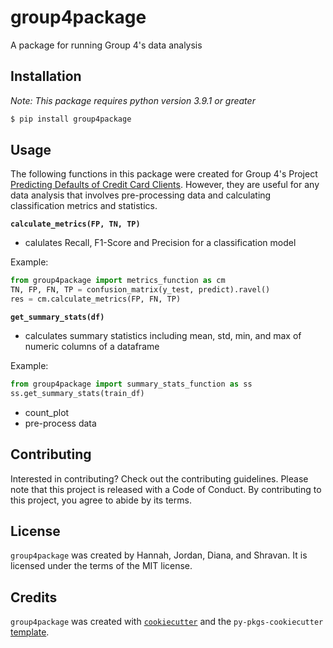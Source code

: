 # group4package

A package for running Group 4's data analysis

## Installation

*Note: This package requires python version 3.9.1 or greater*

```bash
$ pip install group4package
```

## Usage

The following functions in this package were created for Group 4's Project [Predicting Defaults of Credit Card Clients](https://github.com/DSCI-310/DSCI-310-Group-4). 
However, they are useful for any data analysis that involves pre-processing data and calculating classification metrics and statistics. 

**`calculate_metrics(FP, TN, TP)`**
-  calulates Recall, F1-Score and Precision for a classification model 

Example:

```python 
from group4package import metrics_function as cm
TN, FP, FN, TP = confusion_matrix(y_test, predict).ravel()
res = cm.calculate_metrics(FP, FN, TP)
```
 
**`get_summary_stats(df)`**
- calculates summary statistics including mean, std, min, and max of numeric columns of a dataframe

Example:

```python 
from group4package import summary_stats_function as ss
ss.get_summary_stats(train_df)
```

- count_plot
- pre-process data 



## Contributing

Interested in contributing? Check out the contributing guidelines. Please note that this project is released with a Code of Conduct. By contributing to this project, you agree to abide by its terms.

## License

`group4package` was created by Hannah, Jordan, Diana, and Shravan. It is licensed under the terms of the MIT license.

## Credits

`group4package` was created with [`cookiecutter`](https://cookiecutter.readthedocs.io/en/latest/) and the `py-pkgs-cookiecutter` [template](https://github.com/py-pkgs/py-pkgs-cookiecutter).
